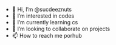 - 👋 Hi, I’m @sucdeeznuts
- 👀 I’m interested in codes
- 🌱 I’m currently learning cs 
- 💞️ I’m looking to collaborate on projects
- 📫 How to reach me porhub

<!---
sucdeeznuts/sucdeeznuts is a ✨ special ✨ repository because its `README.md` (this file) appears on your GitHub profile.
You can click the Preview link to take a look at your changes.
--->
